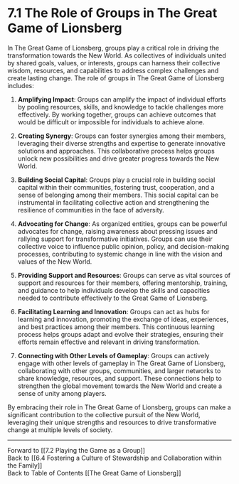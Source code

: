 # 7.1 The Role of Groups in The Great Game of Lionsberg

In The Great Game of Lionsberg, groups play a critical role in driving the transformation towards the New World. As collectives of individuals united by shared goals, values, or interests, groups can harness their collective wisdom, resources, and capabilities to address complex challenges and create lasting change. The role of groups in The Great Game of Lionsberg includes:

1.  **Amplifying Impact**: Groups can amplify the impact of individual efforts by pooling resources, skills, and knowledge to tackle challenges more effectively. By working together, groups can achieve outcomes that would be difficult or impossible for individuals to achieve alone.
    
2.  **Creating Synergy**: Groups can foster synergies among their members, leveraging their diverse strengths and expertise to generate innovative solutions and approaches. This collaborative process helps groups unlock new possibilities and drive greater progress towards the New World.
    
3.  **Building Social Capital**: Groups play a crucial role in building social capital within their communities, fostering trust, cooperation, and a sense of belonging among their members. This social capital can be instrumental in facilitating collective action and strengthening the resilience of communities in the face of adversity.
    
4.  **Advocating for Change**: As organized entities, groups can be powerful advocates for change, raising awareness about pressing issues and rallying support for transformative initiatives. Groups can use their collective voice to influence public opinion, policy, and decision-making processes, contributing to systemic change in line with the vision and values of the New World.
    
5.  **Providing Support and Resources**: Groups can serve as vital sources of support and resources for their members, offering mentorship, training, and guidance to help individuals develop the skills and capacities needed to contribute effectively to the Great Game of Lionsberg.
    
6.  **Facilitating Learning and Innovation**: Groups can act as hubs for learning and innovation, promoting the exchange of ideas, experiences, and best practices among their members. This continuous learning process helps groups adapt and evolve their strategies, ensuring their efforts remain effective and relevant in driving transformation.
    
7.  **Connecting with Other Levels of Gameplay**: Groups can actively engage with other levels of gameplay in The Great Game of Lionsberg, collaborating with other groups, communities, and larger networks to share knowledge, resources, and support. These connections help to strengthen the global movement towards the New World and create a sense of unity among players.
    

By embracing their role in The Great Game of Lionsberg, groups can make a significant contribution to the collective pursuit of the New World, leveraging their unique strengths and resources to drive transformative change at multiple levels of society.

____

Forward to [[7.2 Playing the Game as a Group]]    
Back to [[6.4 Fostering a Culture of Stewardship and Collaboration within the Family]]  
Back to Table of Contents [[The Great Game of Lionsberg]]  
